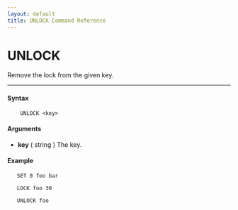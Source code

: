 ```yaml
---
layout: default
title: UNLOCK Command Reference 
---
```


# UNLOCK

Remove the lock from the given key.  

* * *

#### Syntax

        UNLOCK <key>  

#### Arguments

* **key** ( string ) The key.

#### Example

       SET 0 foo bar
  
       LOCK foo 30
  
       UNLOCK foo
  
